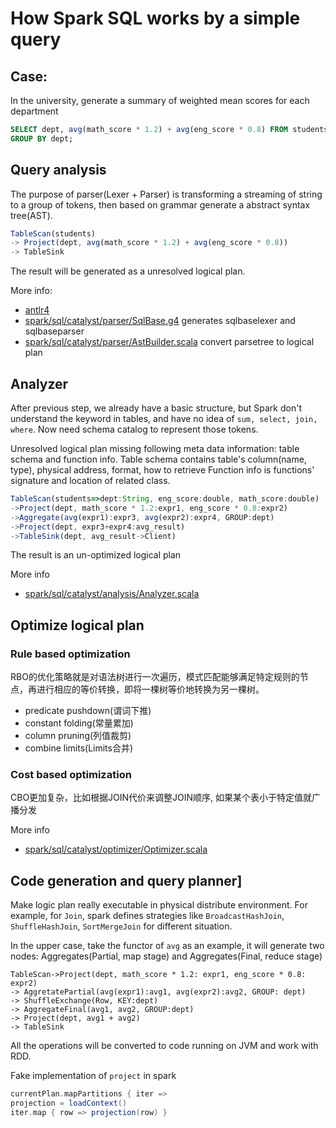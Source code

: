 # How Spark SQL works by a simple query

## Case:
In the university, generate a summary of weighted mean scores for each department

```sql
SELECT dept, avg(math_score * 1.2) + avg(eng_score * 0.8) FROM students
GROUP BY dept;
```

## Query analysis
The purpose of parser(Lexer + Parser) is transforming a streaming of string to a group of tokens, then based on grammar generate a abstract syntax tree(AST).  


```js
TableScan(students)
-> Project(dept, avg(math_score * 1.2) + avg(eng_score * 0.8))
-> TableSink
```
The result will be generated as a unresolved logical plan.

More info:
- [antlr4](https://github.com/antlr/antlr4)
- [spark/sql/catalyst/parser/SqlBase.g4](https://github.com/apache/spark/blob/master/sql/catalyst/src/main/antlr4/org/apache/spark/sql/catalyst/parser/SqlBase.g4) generates sqlbaselexer and sqlbaseparser
-  [spark/sql/catalyst/parser/AstBuilder.scala](https://github.com/apache/spark/blob/master/sql/catalyst/src/main/scala/org/apache/spark/sql/catalyst/parser/AstBuilder.scala) convert parsetree to logical plan


## Analyzer
After previous step, we already have a basic structure, but Spark don't understand the keyword in tables, and have no idea of `sum, select, join, where`.  Now need schema catalog to represent those tokens.  

Unresolved logical plan missing following meta data information: table schema and function info.  Table schema contains table's column(name, type), physical address, format, how to retrieve
Function info is functions' signature and location of related class.

```js
TableScan(students=>dept:String, eng_score:double, math_score:double)
->Project(dept, math_score * 1.2:expr1, eng_score * 0.8:expr2)
->Aggregate(avg(expr1):expr3, avg(expr2):expr4, GROUP:dept)
->Project(dept, expr3+expr4:avg_result)
->TableSink(dept, avg_result->Client)
```
The result is an un-optimized logical plan

More info
- [spark/sql/catalyst/analysis/Analyzer.scala](https://github.com/apache/spark/blob/8d5ef2f766166cce3cc7a15a98ec016050ede4d8/sql/catalyst/src/main/scala/org/apache/spark/sql/catalyst/analysis/Analyzer.scala#L201)


## Optimize logical plan
### Rule based optimization

RBO的优化策略就是对语法树进行一次遍历，模式匹配能够满足特定规则的节点，再进行相应的等价转换，即将一棵树等价地转换为另一棵树。

- predicate pushdown(谓词下推)
- constant folding(常量累加)
- column pruning(列值裁剪)
- combine limits(Limits合并)


### Cost based optimization
CBO更加复杂，比如根据JOIN代价来调整JOIN顺序, 如果某个表小于特定值就广播分发


More info
- [spark/sql/catalyst/optimizer/Optimizer.scala](https://github.com/apache/spark/blob/master/sql/catalyst/src/main/scala/org/apache/spark/sql/catalyst/optimizer/Optimizer.scala)

## Code generation and query planner]

Make logic plan really executable in physical distribute environment.  For example, for `Join`, spark defines strategies like `BroadcastHashJoin`, `ShuffleHashJoin`, `SortMergeJoin` for different situation.

In the upper case, take the functor of `avg` as an example,  it will generate two nodes: Aggregates(Partial, map stage) and Aggregates(Final, reduce stage)  

```
TableScan->Project(dept, math_score * 1.2: expr1, eng_score * 0.8: expr2)
-> AggretatePartial(avg(expr1):avg1, avg(expr2):avg2, GROUP: dept)
-> ShuffleExchange(Row, KEY:dept)
-> AggregateFinal(avg1, avg2, GROUP:dept)
-> Project(dept, avg1 + avg2)
-> TableSink
```
All the operations will be converted to code running on JVM and work with RDD.

Fake implementation of `project` in spark
```scala
currentPlan.mapPartitions { iter =>
projection = loadContext()
iter.map { row => projection(row) } 
```





